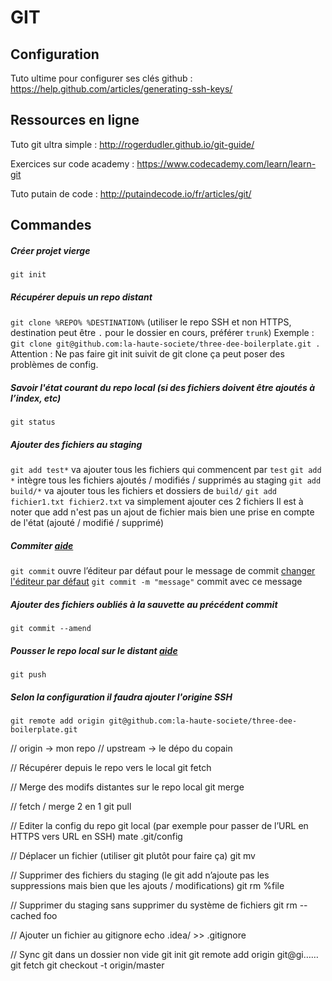 # GIT

## Configuration

Tuto ultime pour configurer ses clés github :
https://help.github.com/articles/generating-ssh-keys/


## Ressources en ligne

Tuto git ultra simple :
http://rogerdudler.github.io/git-guide/

Exercices sur code academy :
https://www.codecademy.com/learn/learn-git

Tuto putain de code :
http://putaindecode.io/fr/articles/git/


## Commandes

##### Créer projet vierge
`git init`

##### Récupérer depuis un repo distant
`git clone %REPO% %DESTINATION%`
(utiliser le repo SSH et non HTTPS, destination peut être `.` pour le dossier en cours, préférer `trunk`)
Exemple : g`it clone git@github.com:la-haute-societe/three-dee-boilerplate.git .`
Attention : Ne pas faire git init suivit de git clone ça peut poser des problèmes de config.

##### Savoir l'état courant du repo local (si des fichiers doivent être ajoutés à l’index, etc)
`git status`

##### Ajouter des fichiers au staging
`git add test*` va ajouter tous les fichiers qui commencent par `test`
`git add *` intègre tous les fichiers ajoutés / modifiés / supprimés au staging
`git add build/*` va ajouter tous les fichiers et dossiers de `build/`
`git add fichier1.txt fichier2.txt` va simplement ajouter ces 2 fichiers
Il est à noter que add n'est pas un ajout de fichier mais bien une prise en compte de l'état (ajouté / modifié / supprimé)

##### Commiter [aide](http://git-scm.com/docs/git-commit)
`git commit` ouvre l’éditeur par défaut pour le message de commit [changer l'éditeur par défaut](https://help.github.com/articles/associating-text-editors-with-git/)
`git commit -m "message"` commit avec ce message

##### Ajouter des fichiers oubliés à la sauvette au précédent commit
`git commit --amend`

##### Pousser le repo local sur le distant [aide](https://help.github.com/articles/pushing-to-a-remote/)
`git push`

##### Selon la configuration il faudra ajouter l'origine SSH
`git remote add origin git@github.com:la-haute-societe/three-dee-boilerplate.git`

// origin -> mon repo
// upstream -> le dépo du copain

// Récupérer depuis le repo vers le local
git fetch

// Merge des modifs distantes sur le repo local
git merge

// fetch / merge 2 en 1
git pull

// Editer la config du repo git local (par exemple pour passer de l’URL en HTTPS vers URL en SSH)
mate .git/config

// Déplacer un fichier (utiliser git plutôt pour faire ça)
git mv

// Supprimer des fichiers du staging (le git add n’ajoute pas les suppressions mais bien que les ajouts / modifications)
git rm %file

// Supprimer du staging sans supprimer du système de fichiers
git rm --cached foo

// Ajouter un fichier au gitignore
echo .idea/ >> .gitignore

// Sync git dans un dossier non vide
git init
git remote add origin git@gi……
git fetch
git checkout -t origin/master

